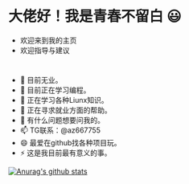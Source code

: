 # 大佬好！我是青春不留白 😃

- 欢迎来到我的主页
- 欢迎指导与建议

#

- 🔭  目前无业。
- 🌱  目前正在学习编程。
- 👯  正在学习各种Liunx知识。
- 🤔  正在寻求就业方面的帮助。
- 💬  有什么问题想要问我的。
- 📫  TG联系：@az667755
- 😄  最爱在github找各种项目玩。
- ⚡  这是我目前最有意义的事。

[![Anurag's github stats](https://github-readme-stats.vercel.app/api?username=eallion&show_icons=true)](https://github.com/anuraghazra/github-readme-stats)
